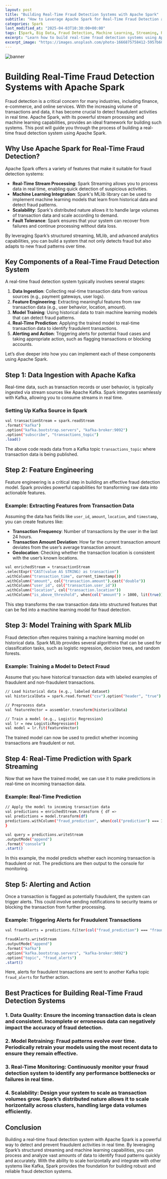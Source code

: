 ```yaml
---
layout: post
title: "Building Real-Time Fraud Detection Systems with Apache Spark"
subtitle: "How to Leverage Apache Spark for Real-Time Fraud Detection and Prevention"
categories: Spark
last_modified_at: "2025-04-03T10:30:00+00:00"
tags: [Spark, Big Data, Fraud Detection, Machine Learning, Streaming, Real-Time Analytics]
excerpt: "Learn how to build real-time fraud detection systems using Apache Spark's powerful stream processing and machine learning capabilities."
excerpt_image: "https://images.unsplash.com/photo-1666875758412-5957b60d7969"
---
```

![banner](https://images.unsplash.com/photo-1666875758412-5957b60d7969)

# Building Real-Time Fraud Detection Systems with Apache Spark

Fraud detection is a critical concern for many industries, including finance, e-commerce, and online services. With the increasing volume of transactions and data, it has become crucial to detect fraudulent activities in real time. Apache Spark, with its powerful stream processing and machine learning capabilities, provides an ideal framework for building such systems. This post will guide you through the process of building a real-time fraud detection system using Apache Spark.

## Why Use Apache Spark for Real-Time Fraud Detection?

Apache Spark offers a variety of features that make it suitable for fraud detection systems:
- **Real-Time Stream Processing**: Spark Streaming allows you to process data in real time, enabling quick detection of suspicious activities.
- **Machine Learning Integration**: Spark's MLlib library can be used to implement machine learning models that learn from historical data and detect fraud patterns.
- **Scalability**: Spark's distributed nature allows it to handle large volumes of transaction data and scale according to demand.
- **Fault Tolerance**: Spark ensures that your system can recover from failures and continue processing without data loss.

By leveraging Spark’s structured streaming, MLlib, and advanced analytics capabilities, you can build a system that not only detects fraud but also adapts to new fraud patterns over time.

## Key Components of a Real-Time Fraud Detection System

A real-time fraud detection system typically involves several stages:

1. **Data Ingestion**: Collecting real-time transaction data from various sources (e.g., payment gateways, user logs).
2. **Feature Engineering**: Extracting meaningful features from raw transaction data (e.g., user behavior, location, amount).
3. **Model Training**: Using historical data to train machine learning models that can detect fraud patterns.
4. **Real-Time Prediction**: Applying the trained model to real-time transaction data to identify fraudulent transactions.
5. **Alerting and Action**: Triggering alerts for potential fraud cases and taking appropriate action, such as flagging transactions or blocking accounts.

Let’s dive deeper into how you can implement each of these components using Apache Spark.

## Step 1: Data Ingestion with Apache Kafka

Real-time data, such as transaction records or user behavior, is typically ingested via stream sources like Apache Kafka. Spark integrates seamlessly with Kafka, allowing you to consume streams in real time.

### Setting Up Kafka Source in Spark

```bash
val transactionStream = spark.readStream
.format("kafka")
.option("kafka.bootstrap.servers", "kafka-broker:9092")
.option("subscribe", "transactions_topic")
.load()
```

The above code reads data from a Kafka topic `transactions_topic` where transaction data is being published.

## Step 2: Feature Engineering

Feature engineering is a critical step in building an effective fraud detection model. Spark provides powerful capabilities for transforming raw data into actionable features.

### Example: Extracting Features from Transaction Data

Assuming the data has fields like `user_id`, `amount`, `location`, and `timestamp`, you can create features like:
- **Transaction Frequency**: Number of transactions by the user in the last 24 hours.
- **Transaction Amount Deviation**: How far the current transaction amount deviates from the user’s average transaction amount.
- **Geolocation**: Checking whether the transaction location is consistent with the user’s known locations.

```bash
val enrichedStream = transactionStream
.selectExpr("CAST(value AS STRING) as transaction")
.withColumn("transaction_time", current_timestamp())
.withColumn("amount", col("transaction.amount").cast("double"))
.withColumn("user_id", col("transaction.user_id"))
.withColumn("location", col("transaction.location"))
.withColumn("is_above_threshold", when(col("amount") > 1000, lit(true)).otherwise(lit(false)))
```

This step transforms the raw transaction data into structured features that can be fed into a machine learning model for fraud detection.

## Step 3: Model Training with Spark MLlib

Fraud detection often requires training a machine learning model on historical data. Spark MLlib provides several algorithms that can be used for classification tasks, such as logistic regression, decision trees, and random forests.

### Example: Training a Model to Detect Fraud

Assume that you have historical transaction data with labeled examples of fraudulent and non-fraudulent transactions.

```bash
// Load historical data (e.g., labeled dataset)
val historicalData = spark.read.format("csv").option("header", "true").load("historical_transactions.csv")

// Preprocess data
val featureVector = assembler.transform(historicalData)

// Train a model (e.g., Logistic Regression)
val lr = new LogisticRegression()
val model = lr.fit(featureVector)
```

The trained model can now be used to predict whether incoming transactions are fraudulent or not.

## Step 4: Real-Time Prediction with Spark Streaming

Now that we have the trained model, we can use it to make predictions in real-time on incoming transaction data.

### Example: Real-Time Prediction

```bash
// Apply the model to incoming transaction data
val predictions = enrichedStream.transform { df =>
val predictions = model.transform(df)
predictions.withColumn("fraud_prediction", when(col("prediction") === 1, lit("fraud")).otherwise(lit("non-fraud")))
}

val query = predictions.writeStream
.outputMode("append")
.format("console")
.start()
```

In this example, the model predicts whether each incoming transaction is fraudulent or not. The predictions are then output to the console for monitoring.

## Step 5: Alerting and Action

Once a transaction is flagged as potentially fraudulent, the system can trigger alerts. This could involve sending notifications to security teams or blocking the transaction from further processing.

### Example: Triggering Alerts for Fraudulent Transactions

```bash
val fraudAlerts = predictions.filter(col("fraud_prediction") === "fraud")

fraudAlerts.writeStream
.outputMode("append")
.format("kafka")
.option("kafka.bootstrap.servers", "kafka-broker:9092")
.option("topic", "fraud_alerts")
.start()
```

Here, alerts for fraudulent transactions are sent to another Kafka topic `fraud_alerts` for further action.

## Best Practices for Building Real-Time Fraud Detection Systems

### 1. **Data Quality**: Ensure the incoming transaction data is clean and consistent. Incomplete or erroneous data can negatively impact the accuracy of fraud detection.

### 2. **Model Retraining**: Fraud patterns evolve over time. Periodically retrain your models using the most recent data to ensure they remain effective.

### 3. **Real-Time Monitoring**: Continuously monitor your fraud detection system to identify any performance bottlenecks or failures in real time.

### 4. **Scalability**: Design your system to scale as transaction volumes grow. Spark’s distributed nature allows it to scale horizontally across clusters, handling large data volumes efficiently.

## Conclusion

Building a real-time fraud detection system with Apache Spark is a powerful way to detect and prevent fraudulent activities in real time. By leveraging Spark’s structured streaming and machine learning capabilities, you can process and analyze vast amounts of data to identify fraud patterns quickly and accurately. With the ability to scale horizontally and integrate with other systems like Kafka, Spark provides the foundation for building robust and reliable fraud detection systems.
